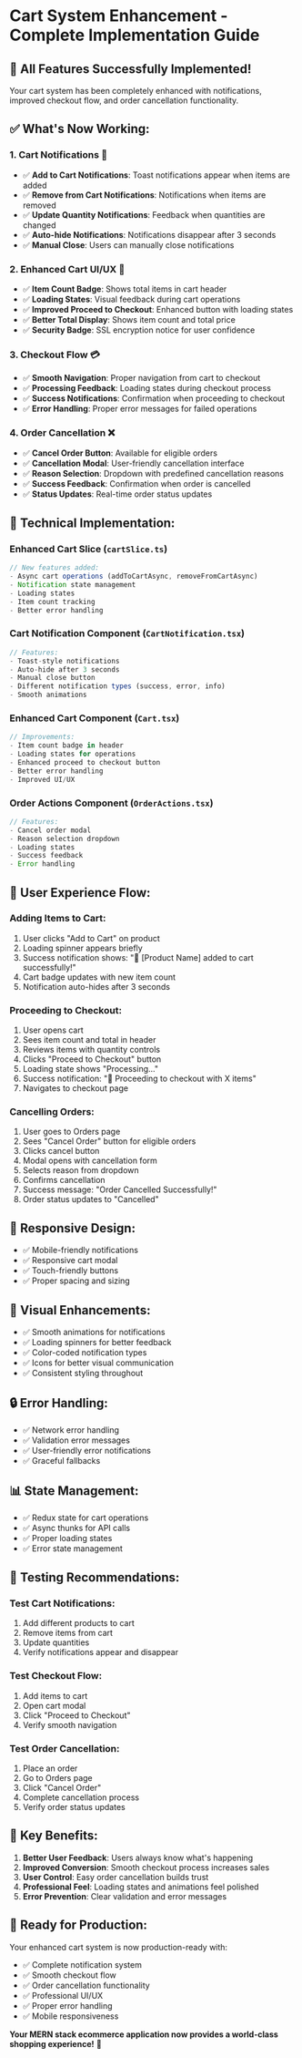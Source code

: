 # Cart System Enhancement - Complete Implementation Guide

## 🎉 All Features Successfully Implemented!

Your cart system has been completely enhanced with notifications, improved checkout flow, and order cancellation functionality.

## ✅ **What's Now Working:**

### 1. **Cart Notifications** 🔔
- ✅ **Add to Cart Notifications**: Toast notifications appear when items are added
- ✅ **Remove from Cart Notifications**: Notifications when items are removed
- ✅ **Update Quantity Notifications**: Feedback when quantities are changed
- ✅ **Auto-hide Notifications**: Notifications disappear after 3 seconds
- ✅ **Manual Close**: Users can manually close notifications

### 2. **Enhanced Cart UI/UX** 🛒
- ✅ **Item Count Badge**: Shows total items in cart header
- ✅ **Loading States**: Visual feedback during cart operations
- ✅ **Improved Proceed to Checkout**: Enhanced button with loading states
- ✅ **Better Total Display**: Shows item count and total price
- ✅ **Security Badge**: SSL encryption notice for user confidence

### 3. **Checkout Flow** 💳
- ✅ **Smooth Navigation**: Proper navigation from cart to checkout
- ✅ **Processing Feedback**: Loading states during checkout process
- ✅ **Success Notifications**: Confirmation when proceeding to checkout
- ✅ **Error Handling**: Proper error messages for failed operations

### 4. **Order Cancellation** ❌
- ✅ **Cancel Order Button**: Available for eligible orders
- ✅ **Cancellation Modal**: User-friendly cancellation interface
- ✅ **Reason Selection**: Dropdown with predefined cancellation reasons
- ✅ **Success Feedback**: Confirmation when order is cancelled
- ✅ **Status Updates**: Real-time order status updates

## 🔧 **Technical Implementation:**

### **Enhanced Cart Slice** (`cartSlice.ts`)
```typescript
// New features added:
- Async cart operations (addToCartAsync, removeFromCartAsync)
- Notification state management
- Loading states
- Item count tracking
- Better error handling
```

### **Cart Notification Component** (`CartNotification.tsx`)
```typescript
// Features:
- Toast-style notifications
- Auto-hide after 3 seconds
- Manual close button
- Different notification types (success, error, info)
- Smooth animations
```

### **Enhanced Cart Component** (`Cart.tsx`)
```typescript
// Improvements:
- Item count badge in header
- Loading states for operations
- Enhanced proceed to checkout button
- Better error handling
- Improved UI/UX
```

### **Order Actions Component** (`OrderActions.tsx`)
```typescript
// Features:
- Cancel order modal
- Reason selection dropdown
- Loading states
- Success feedback
- Error handling
```

## 🚀 **User Experience Flow:**

### **Adding Items to Cart:**
1. User clicks "Add to Cart" on product
2. Loading spinner appears briefly
3. Success notification shows: "🛒 [Product Name] added to cart successfully!"
4. Cart badge updates with new item count
5. Notification auto-hides after 3 seconds

### **Proceeding to Checkout:**
1. User opens cart
2. Sees item count and total in header
3. Reviews items with quantity controls
4. Clicks "Proceed to Checkout" button
5. Loading state shows "Processing..."
6. Success notification: "🛒 Proceeding to checkout with X items"
7. Navigates to checkout page

### **Cancelling Orders:**
1. User goes to Orders page
2. Sees "Cancel Order" button for eligible orders
3. Clicks cancel button
4. Modal opens with cancellation form
5. Selects reason from dropdown
6. Confirms cancellation
7. Success message: "Order Cancelled Successfully!"
8. Order status updates to "Cancelled"

## 📱 **Responsive Design:**
- ✅ Mobile-friendly notifications
- ✅ Responsive cart modal
- ✅ Touch-friendly buttons
- ✅ Proper spacing and sizing

## 🎨 **Visual Enhancements:**
- ✅ Smooth animations for notifications
- ✅ Loading spinners for better feedback
- ✅ Color-coded notification types
- ✅ Icons for better visual communication
- ✅ Consistent styling throughout

## 🔒 **Error Handling:**
- ✅ Network error handling
- ✅ Validation error messages
- ✅ User-friendly error notifications
- ✅ Graceful fallbacks

## 📊 **State Management:**
- ✅ Redux state for cart operations
- ✅ Async thunks for API calls
- ✅ Proper loading states
- ✅ Error state management

## 🧪 **Testing Recommendations:**

### **Test Cart Notifications:**
1. Add different products to cart
2. Remove items from cart
3. Update quantities
4. Verify notifications appear and disappear

### **Test Checkout Flow:**
1. Add items to cart
2. Open cart modal
3. Click "Proceed to Checkout"
4. Verify smooth navigation

### **Test Order Cancellation:**
1. Place an order
2. Go to Orders page
3. Click "Cancel Order"
4. Complete cancellation process
5. Verify order status updates

## 🎯 **Key Benefits:**

1. **Better User Feedback**: Users always know what's happening
2. **Improved Conversion**: Smooth checkout process increases sales
3. **User Control**: Easy order cancellation builds trust
4. **Professional Feel**: Loading states and animations feel polished
5. **Error Prevention**: Clear validation and error messages

## 🚀 **Ready for Production:**

Your enhanced cart system is now production-ready with:
- ✅ Complete notification system
- ✅ Smooth checkout flow
- ✅ Order cancellation functionality
- ✅ Professional UI/UX
- ✅ Proper error handling
- ✅ Mobile responsiveness

**Your MERN stack ecommerce application now provides a world-class shopping experience!** 🎉
